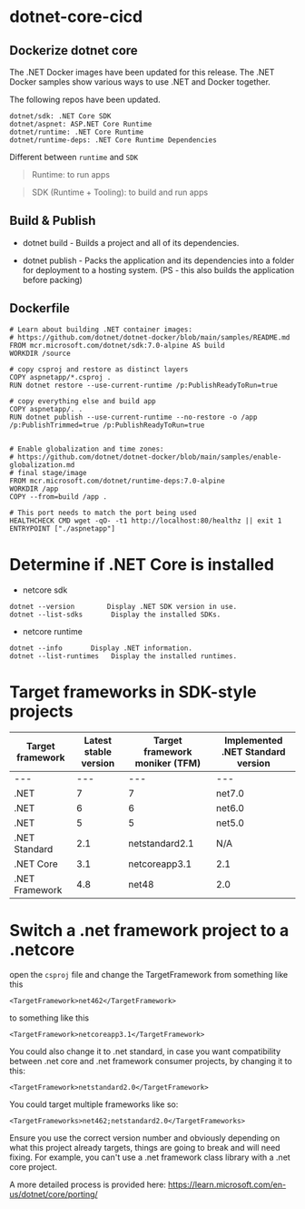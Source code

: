 # dotnet-core-cicd

## Dockerize dotnet core

The .NET Docker images have been updated for this release. The .NET Docker samples show various ways to use .NET and Docker together.

The following repos have been updated.

    dotnet/sdk: .NET Core SDK
    dotnet/aspnet: ASP.NET Core Runtime
    dotnet/runtime: .NET Core Runtime
    dotnet/runtime-deps: .NET Core Runtime Dependencies

Different between `runtime` and `SDK`
> Runtime: to run apps

> SDK (Runtime + Tooling): to build and run apps

## Build & Publish 
- dotnet build - Builds a project and all of its dependencies.

- dotnet publish - Packs the application and its dependencies into a folder for deployment to a hosting system. (PS - this also builds the application before packing)

## Dockerfile
```
# Learn about building .NET container images:
# https://github.com/dotnet/dotnet-docker/blob/main/samples/README.md
FROM mcr.microsoft.com/dotnet/sdk:7.0-alpine AS build
WORKDIR /source

# copy csproj and restore as distinct layers
COPY aspnetapp/*.csproj .
RUN dotnet restore --use-current-runtime /p:PublishReadyToRun=true

# copy everything else and build app
COPY aspnetapp/. .
RUN dotnet publish --use-current-runtime --no-restore -o /app /p:PublishTrimmed=true /p:PublishReadyToRun=true


# Enable globalization and time zones:
# https://github.com/dotnet/dotnet-docker/blob/main/samples/enable-globalization.md
# final stage/image
FROM mcr.microsoft.com/dotnet/runtime-deps:7.0-alpine
WORKDIR /app
COPY --from=build /app .

# This port needs to match the port being used
HEALTHCHECK CMD wget -qO- -t1 http://localhost:80/healthz || exit 1
ENTRYPOINT ["./aspnetapp"]
```
# Determine if .NET Core is installed
- netcore sdk
```
dotnet --version        Display .NET SDK version in use.
dotnet --list-sdks       Display the installed SDKs.
```
- netcore runtime
```
dotnet --info       Display .NET information.
dotnet --list-runtimes   Display the installed runtimes.
```
# Target frameworks in SDK-style projects
Target framework | Latest stable version | Target framework moniker (TFM) | Implemented .NET Standard version 
--- | --- | --- | --- 
--- | --- | --- | --- 
.NET |7 |7 	|net7.0 |2.1
.NET |6 |6 |net6.0 |2.1
.NET |5 |5 |net5.0 |2.1
.NET Standard |2.1 |netstandard2.1 |N/A
.NET Core |3.1 |netcoreapp3.1 |2.1
.NET Framework |4.8 |net48 |2.0

# Switch a .net framework project to a .netcore
open the `csproj` file and change the TargetFramework from something like this
```
<TargetFramework>net462</TargetFramework>
```
to something like this
```
<TargetFramework>netcoreapp3.1</TargetFramework>
```
You could also change it to .net standard, in case you want compatibility between .net core and .net framework consumer projects, by changing it to this:
```
<TargetFramework>netstandard2.0</TargetFramework>
```
You could target multiple frameworks like so:
```
<TargetFrameworks>net462;netstandard2.0</TargetFrameworks> 
```
Ensure you use the correct version number and obviously depending on what this project already targets, things are going to break and will need fixing. For example, you can't use a .net framework class library with a .net core project.

A more detailed process is provided here: https://learn.microsoft.com/en-us/dotnet/core/porting/